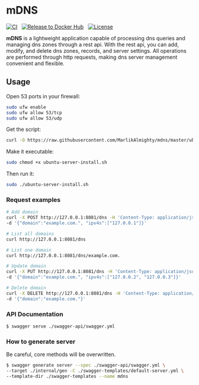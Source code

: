# mDNS

[![CI](https://github.com/MarlikAlmighty/mdns/actions/workflows/ci.yml/badge.svg?branch=master)](https://github.com/MarlikAlmighty/mdns/actions/workflows/ci.yml) &nbsp;
[![Release to Docker Hub](https://github.com/MarlikAlmighty/mdns/actions/workflows/cd.yml/badge.svg?branch=master)](https://github.com/MarlikAlmighty/mdns/actions/workflows/cd.yml) &nbsp;
[![License](https://img.shields.io/badge/License-MIT%201.0-orange.svg)](https://github.com/MarlikAlmighty/mdns/blob/master/LICENSE) &nbsp;


**mDNS** is a lightweight application capable of processing dns queries and managing dns zones through a rest api. With the rest api, you can add, modify, and delete dns zones, records, and server settings. All operations are performed through http requests, making dns server management convenient and flexible.

## Usage

Open 53 ports in your firewall:
```sh
sudo ufw enable
sudo ufw allow 53/tcp
sudo ufw allow 53/udp
```

Get the script:
```sh
curl -O https://raw.githubusercontent.com/MarlikAlmighty/mdns/master/ubuntu-server-install.sh
```

Make it executable:
```sh
sudo chmod +x ubuntu-server-install.sh
```

Then run it:

```sh
sudo ./ubuntu-server-install.sh
``` 

### Request examples

```sh
# Add domain
curl -X POST http://127.0.0.1:8081/dns -H 'Content-Type: application/json' \
-d '{"domain":"example.com.", "ipv4s":["127.0.0.1"]}'

# List all domains
curl http://127.0.0.1:8081/dns

# List one domain
curl http://127.0.0.1:8081/dns/example.com.

# Update domain
curl -X PUT http://127.0.0.1:8081/dns -H 'Content-Type: application/json' \
-d '{"domain":"example.com.", "ipv4s":["127.0.0.2", "127.0.0.3"]}'

# Delete domain
curl -X DELETE http://127.0.0.1:8081/dns -H 'Content-Type: application/json' \
-d '{"domain":"example.com."}'
```

### API Documentation

```sh
$ swagger serve ./swagger-api/swagger.yml
```

### How to generate server

 Be careful, core methods will be overwritten.
```sh
$ swagger generate server --spec ./swagger-api/swagger.yml \ 
--target ./internal/gen -C ./swagger-templates/default-server.yml \
--template-dir ./swagger-templates --name mdns
```
